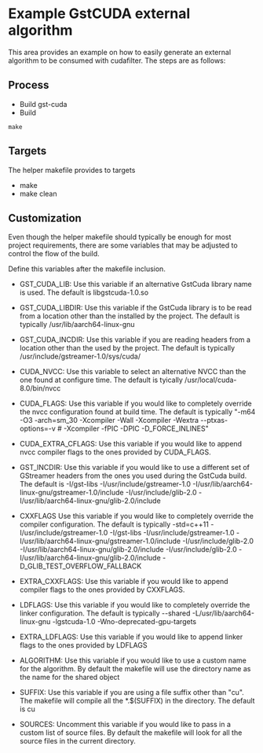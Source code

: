 # Example GstCUDA external algorithm

This area provides an example on how to easily generate an external
algorithm to be consumed with cudafilter. The steps are as follows:

## Process
* Build gst-cuda
* Build
```
make
```

## Targets

The helper makefile provides to targets
* make
* make clean

## Customization

Even though the helper makefile should typically be enough for most
project requirements, there are some variables that may be adjusted
to control the flow of the build.

Define this variables after the makefile inclusion.

* GST_CUDA_LIB: Use this variable if an alternative GstCuda library
  name is used. The default is libgstcuda-1.0.so

* GST_CUDA_LIBDIR: Use this variable if the GstCuda library is to be
read from a location other than the installed by the project. The
default is typically /usr/lib/aarch64-linux-gnu

* GST_CUDA_INCDIR: Use this variable if you are reading headers from a
location other than the used by the project. The default is
typically /usr/include/gstreamer-1.0/sys/cuda/

* CUDA_NVCC: Use this variable to select an alternative NVCC
than the one found at configure time. The default is tyically
/usr/local/cuda-8.0/bin/nvcc

* CUDA_FLAGS: Use this variable if you would like to completely
override the nvcc configuration found at build time. The default is
typically "-m64 -O3 -arch=sm_30 -Xcompiler -Wall -Xcompiler -Wextra
--ptxas-options=-v # -Xcompiler -fPIC -DPIC -D_FORCE_INLINES"

* CUDA_EXTRA_CFLAGS: Use this variable if you would like to append
nvcc compiler flags to the ones provided by CUDA_FLAGS.

* GST_INCDIR: Use this variable if you would like to use a different
set of GStreamer headers from the ones you used during the GstCuda
build. The default is -I/gst-libs -I/usr/include/gstreamer-1.0
-I/usr/lib/aarch64-linux-gnu/gstreamer-1.0/include
-I/usr/include/glib-2.0 -I/usr/lib/aarch64-linux-gnu/glib-2.0/include

* CXXFLAGS Use this variable if you would like to completely override
the compiler configuration. The default is typically -std=c++11
-I/usr/include/gstreamer-1.0 -I/gst-libs -I/usr/include/gstreamer-1.0
-I/usr/lib/aarch64-linux-gnu/gstreamer-1.0/include -I/usr/include/glib-2.0
-I/usr/lib/aarch64-linux-gnu/glib-2.0/include -I/usr/include/glib-2.0
-I/usr/lib/aarch64-linux-gnu/glib-2.0/include -D_GLIB_TEST_OVERFLOW_FALLBACK

* EXTRA_CXXFLAGS: Use this variable if you would like to append compiler
flags to the ones provided by CXXFLAGS.

* LDFLAGS: Use this variable if you would like to completely override
the linker configuration. The default is typically --shared
-L/usr/lib/aarch64-linux-gnu -lgstcuda-1.0 -Wno-deprecated-gpu-targets

* EXTRA_LDFLAGS: Use this variable if you would like to append linker
flags to the ones provided by LDFLAGS

* ALGORITHM: Use this variable if you would like to use a custom name
for the algorithm. By default the makefile will use the directory name
as the name for the shared object

* SUFFIX: Use this variable if you are using a file suffix other than
"cu".  The makefile will compile all the *.$(SUFFIX) in the
directory. The default is cu

* SOURCES: Uncomment this variable if you would like to pass in a
custom list of source files. By default the makefile will look for
all the source files in the current directory.


